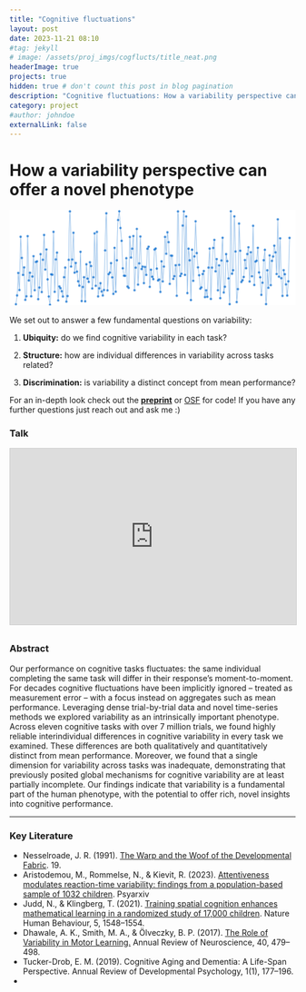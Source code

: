 ```yaml
---
title: "Cognitive fluctuations"
layout: post
date: 2023-11-21 08:10
#tag: jekyll
# image: /assets/proj_imgs/cogflucts/title_neat.png
headerImage: true
projects: true
hidden: true # don't count this post in blog pagination
description: "Cognitive fluctuations: How a variability perspective can offer a novel phenotype"
category: project
#author: johndoe
externalLink: false
---
```


# How a variability perspective can offer a novel phenotype
 ![img1](/assets/proj_imgs/cogflucts/title_neat_resize.png)

We set out to answer a few fundamental questions on variability:

1. **Ubiquity:** do we find cognitive variability in each task?

2. **Structure:** how are individual differences in variability across tasks related?

3. **Discrimination:** is variability a distinct concept from mean performance?


For an in-depth look check out the [**preprint**](https://psyarxiv.com/b29rn/) or [OSF](https://osf.io/z53an/) for code! If you have any further questions just reach out and ask me :)


### Talk

<iframe src="https://docs.google.com/file/d/1Wnk3JqtNqRCUUAhXYlty5I_KAnK_FlbQ/preview" width="560" height="310" frameborder="0" marginwidth="0" marginheight="0" scrolling="no" style="border:1px solid #CCC; border-width:1px; margin-bottom:5px; max-width: 100%;" allowfullscreen> </iframe>

### Abstract

Our performance on cognitive tasks fluctuates: the same individual completing the same task will differ in their response’s moment-to-moment. For decades cognitive fluctuations have been implicitly ignored – treated as measurement error – with a focus instead on aggregates such as mean performance. Leveraging dense trial-by-trial data and novel time-series methods we explored variability as an intrinsically important phenotype. Across eleven cognitive tasks with over 7 million trials, we found highly reliable interindividual differences in cognitive variability in every task we examined. These differences are both qualitatively and quantitatively distinct from mean performance. Moreover, we found that a single dimension for variability across tasks was inadequate, demonstrating that previously posited global mechanisms for cognitive variability are at least partially incomplete. Our findings indicate that variability is a fundamental part of the human phenotype, with the potential to offer rich, novel insights into cognitive performance.


---
### Key Literature

- Nesselroade, J. R. (1991). [The Warp and the Woof of the Developmental Fabric](https://paperpile.com/shared/Lx9CBv). 19.
- Aristodemou, M., Rommelse, N., & Kievit, R. (2023). [Attentiveness modulates reaction-time variability: findings from a population-based sample of 1032 children](https://psyarxiv.com/j2n5w/download?format=pdf). Psyarxiv
- Judd, N., & Klingberg, T. (2021). [Training spatial cognition enhances mathematical learning in a randomized study of 17,000 children](https://paperpile.com/shared/BsZ8G4). Nature Human Behaviour, 5, 1548–1554.
- Dhawale, A. K., Smith, M. A., & Ölveczky, B. P. (2017). [The Role of Variability in Motor Learning.](https://paperpile.com/shared/miLHYZ) Annual Review of Neuroscience, 40, 479–498.
- Tucker-Drob, E. M. (2019). Cognitive Aging and Dementia: A Life-Span Perspective. Annual Review of Developmental Psychology, 1(1), 177–196.
- 




